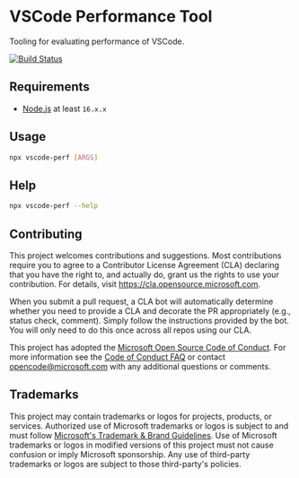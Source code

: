 # VSCode Performance Tool

Tooling for evaluating performance of VSCode.

[![Build Status](https://dev.azure.com/monacotools/Monaco/_apis/build/status/npm/vscode/vscode-perf?repoName=microsoft%2Fvscode-perf&branchName=main)](https://dev.azure.com/monacotools/Monaco/_build/latest?definitionId=451&repoName=microsoft%2Fvscode-perf&branchName=main)

## Requirements

- [Node.js](https://nodejs.org/en/) at least `16.x.x`

## Usage

```sh
npx vscode-perf [ARGS]
```

## Help

```sh
npx vscode-perf --help
```

## Contributing

This project welcomes contributions and suggestions.  Most contributions require you to agree to a
Contributor License Agreement (CLA) declaring that you have the right to, and actually do, grant us
the rights to use your contribution. For details, visit https://cla.opensource.microsoft.com.

When you submit a pull request, a CLA bot will automatically determine whether you need to provide
a CLA and decorate the PR appropriately (e.g., status check, comment). Simply follow the instructions
provided by the bot. You will only need to do this once across all repos using our CLA.

This project has adopted the [Microsoft Open Source Code of Conduct](https://opensource.microsoft.com/codeofconduct/).
For more information see the [Code of Conduct FAQ](https://opensource.microsoft.com/codeofconduct/faq/) or
contact [opencode@microsoft.com](mailto:opencode@microsoft.com) with any additional questions or comments.

## Trademarks

This project may contain trademarks or logos for projects, products, or services. Authorized use of Microsoft 
trademarks or logos is subject to and must follow 
[Microsoft's Trademark & Brand Guidelines](https://www.microsoft.com/en-us/legal/intellectualproperty/trademarks/usage/general).
Use of Microsoft trademarks or logos in modified versions of this project must not cause confusion or imply Microsoft sponsorship.
Any use of third-party trademarks or logos are subject to those third-party's policies.
